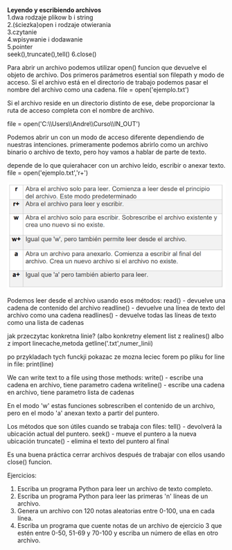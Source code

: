 ﻿**Leyendo y escribiendo archivos**  
1.dwa rodzaje plikow b i string  
2.(ściezka)open i rodzaje otwierania  
3.czytanie  
4.wpisywanie i dodawanie  
5.pointer  
seek(),truncate(),tell()
6.close()  


Para abrir un archivo podemos utilizar open() funcion que devuelve el objeto de archivo. Dos primeros parámetros esential son filepath y modo de acceso. 
Si el archivo está en el directorio de trabajo podemos pasar el nombre del archivo como una cadena.
file = open('ejemplo.txt')

Si el archivo reside en un directorio distinto de ese, debe proporcionar la ruta de acceso completa con el nombre de archivo.

file = open('C:\\\Users\\\Andre\\\Curso\\\IN_OUT')  

Podemos abrir un con un modo de acceso diferente dependiendo de nuestras intenciones. primeramente podemos abrirlo como un archivo binario o archivo de texto, pero hoy vamos a hablar de parte de texto.

depende de lo que quierahacer con un archivo leído, escribir o anexar texto.
file = open('ejemplo.txt','r+')

![](access_mode.png)

Podemos leer desde el archivo usando esos métodos: 
read() - devuelve una cadena de contenido del archivo 
readline() - devuelve una línea de texto del archivo como una cadena 
readlines() - devuelve todas las líneas de texto como una lista de cadenas


jak przeczytac konkretna linie?
(albo konkretny element list z realines() albo z import linecache,metoda getline('.txt',numer_linii)

po przykladach tych funckji pokazac ze mozna leciec forem po pliku
for line in file:
    print(line)


We can write text to a file using those methods:
write() - escribe una cadena en archivo, tiene parametro cadena
writeline() - escribe una cadena en archivo, tiene parametro lista de cadenas

En el modo 'w' estas funciones sobrescriben el contenido de un archivo, pero en el modo 'a' anexan texto a partir del puntero.

Los métodos que son útiles cuando se trabaja con files:
tell() - devolverá la ubicación actual del puntero.
seek() - mueve el puntero a la nueva ubicación
truncate() - elimina el texto del puntero al final 


Es una buena práctica cerrar archivos después de trabajar con ellos usando close() funcion.

Ejercicios:
1. Escriba un programa Python para leer un archivo de texto completo.
2. Escriba un programa Python para leer las primeras 'n' líneas de un archivo.
3. Genera un archivo con 120 notas aleatorias entre 0-100, una en cada línea.
4. Escriba un programa que cuente notas de un archivo de ejercicio 3 que estén entre 0-50, 51-69 y 70-100 y escriba un número de ellas en otro archivo.















